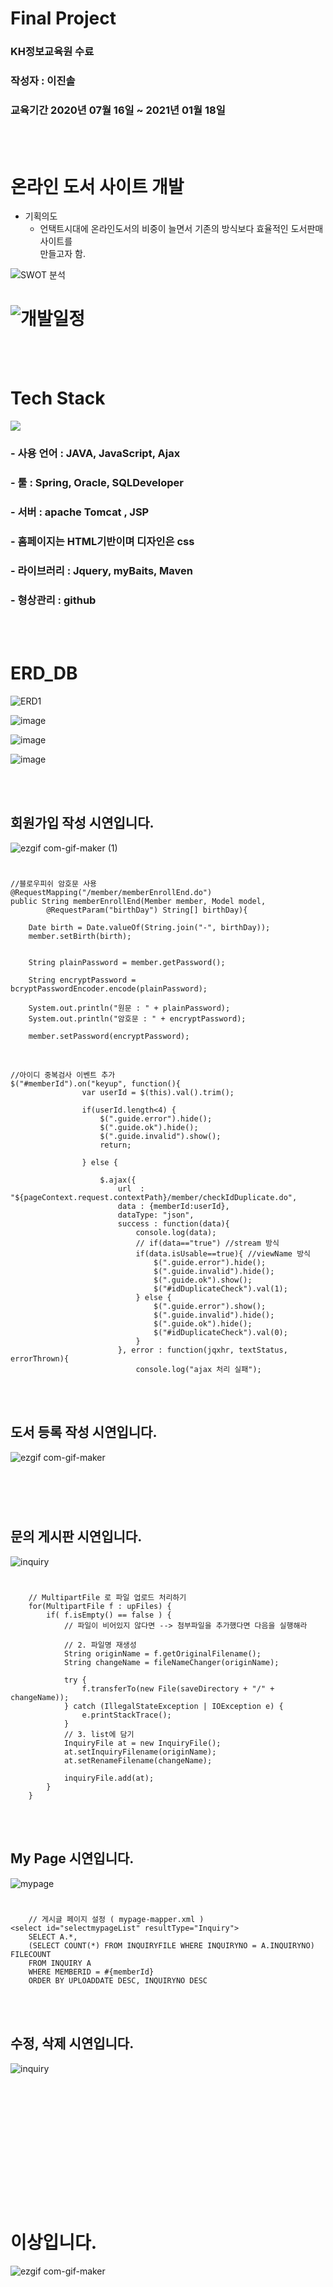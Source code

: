 # Final Project

### KH정보교육원 수료 ###
### 작성자 : 이진솔 ###
### 교육기간 2020년 07월 16일 ~ 2021년 01월 18일 ### 


</br></br>
# 온라인 도서 사이트 개발 #

  * 기획의도
    * 언택트시대에 온라인도서의 비중이 늘면서 
      기존의 방식보다 효율적인 도서판매사이트를        
      만들고자 함.
      
   ![SWOT 분석](https://github.com/qlrtyx0361/KH_FinalProject/blob/master/SWAT.PNG)



# ![개발일정](https://github.com/qlrtyx0361/KH_FinalProject/blob/master/DATE.PNG)
</br></br>

# Tech Stack #
![](https://github.com/qlrtyx0361/KH_FinalProject/blob/master/tool.PNG)
</br>
### - 사용 언어 : JAVA, JavaScript, Ajax
### - 툴 : Spring, Oracle, SQLDeveloper
### - 서버 : apache Tomcat , JSP
### - 홈페이지는 HTML기반이며 디자인은 css
### - 라이브러리 : Jquery, myBaits, Maven
### - 형상관리 : github
</br></br>

# ERD_DB #

![ERD1](https://user-images.githubusercontent.com/73675217/105877437-57f9dc00-6043-11eb-9dc8-f8331436273f.png)

![image](https://user-images.githubusercontent.com/73675217/105878696-a65baa80-6044-11eb-9ad6-fbd72b4cf7cc.png)

![image](https://user-images.githubusercontent.com/73675217/105878862-d4d98580-6044-11eb-8dd4-65642272b21b.png)

![image](https://user-images.githubusercontent.com/73675217/105878912-e4f16500-6044-11eb-9b5d-b93f705b8597.png)





</br></br>
## 회원가입 작성 시연입니다.

![ezgif com-gif-maker (1)](https://user-images.githubusercontent.com/73675217/105887250-d14afc00-604e-11eb-84aa-6526ba8428db.gif)

#



	//블로우피쉬 암호문 사용
	@RequestMapping("/member/memberEnrollEnd.do")
	public String memberEnrollEnd(Member member, Model model,
			@RequestParam("birthDay") String[] birthDay){

		Date birth = Date.valueOf(String.join("-", birthDay));
		member.setBirth(birth);
		
		
		String plainPassword = member.getPassword();

		String encryptPassword = bcryptPasswordEncoder.encode(plainPassword);

		System.out.println("원문 : " + plainPassword);
		System.out.println("암호문 : " + encryptPassword);

		member.setPassword(encryptPassword);

</br>




	//아이디 중복검사 이벤트 추가 
	$("#memberId").on("keyup", function(){
			        var userId = $(this).val().trim();
			        
			        if(userId.length<4) {
			        	$(".guide.error").hide();
			        	$(".guide.ok").hide();
			        	$(".guide.invalid").show();
			        	return;
			        	
			        } else {
			        	
				        $.ajax({
				            url  : "${pageContext.request.contextPath}/member/checkIdDuplicate.do",
				            data : {memberId:userId},
				            dataType: "json",
				            success : function(data){
				                console.log(data);
				                // if(data=="true") //stream 방식
				                if(data.isUsable==true){ //viewName 방식
				                    $(".guide.error").hide();
				                    $(".guide.invalid").hide();
				                    $(".guide.ok").show();
				                    $("#idDuplicateCheck").val(1);
				                } else {
				                    $(".guide.error").show();
				                    $(".guide.invalid").hide();
				                    $(".guide.ok").hide();
				                    $("#idDuplicateCheck").val(0);
				                }
				            }, error : function(jqxhr, textStatus, errorThrown){
				                console.log("ajax 처리 실패");




</br></br>
## 도서 등록 작성 시연입니다.

![ezgif com-gif-maker](https://user-images.githubusercontent.com/73675217/105887293-e1fb7200-604e-11eb-97f4-7a4018ac411d.gif)

#

</br></br>
## 문의 게시판 시연입니다.

![inquiry](https://user-images.githubusercontent.com/73675217/105887305-e6c02600-604e-11eb-8c3b-e1f4fe40f9c1.gif)

#


   		// MultipartFile 로 파일 업로드 처리하기 
		for(MultipartFile f : upFiles) {
			if( f.isEmpty() == false ) { 
				// 파일이 비어있지 않다면 --> 첨부파일을 추가했다면 다음을 실행해라
				
				// 2. 파일명 재생성
				String originName = f.getOriginalFilename();
				String changeName = fileNameChanger(originName);
				
				try {
					f.transferTo(new File(saveDirectory + "/" + changeName));
				} catch (IllegalStateException | IOException e) {
					e.printStackTrace();
				}
				// 3. list에 담기
				InquiryFile at = new InquiryFile();
				at.setInquiryFilename(originName);
				at.setRenameFilename(changeName);
				
				inquiryFile.add(at);
			}
		}


</br></br>
## My Page 시연입니다.

![mypage](https://user-images.githubusercontent.com/73675217/105887314-eaec4380-604e-11eb-9843-1f94796bb1b9.gif)

#


        // 게시글 페이지 설정 ( mypage-mapper.xml )
 	<select id="selectmypageList" resultType="Inquiry">
		SELECT A.*, 
		(SELECT COUNT(*) FROM INQUIRYFILE WHERE INQUIRYNO = A.INQUIRYNO) FILECOUNT
		FROM INQUIRY A
		WHERE MEMBERID = #{memberId}
		ORDER BY UPLOADDATE DESC, INQUIRYNO DESC



</br></br>
## 수정, 삭제 시연입니다.

![inquiry](https://user-images.githubusercontent.com/73675217/105887305-e6c02600-604e-11eb-8c3b-e1f4fe40f9c1.gif)

#








</br></br></br></br></br></br></br></br></br></br>

# 이상입니다.

![ezgif com-gif-maker](https://user-images.githubusercontent.com/73675217/106155320-e2694980-61c3-11eb-9117-0a9afad65e5b.gif)

#


